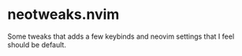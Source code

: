 # neotweaks.nvim
Some tweaks that adds a few keybinds and neovim settings that I feel should be default.

